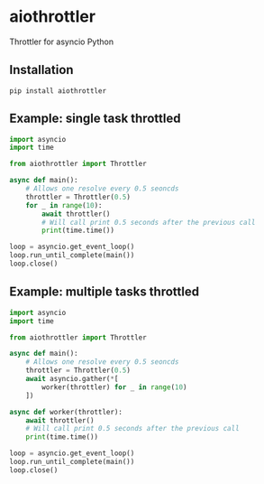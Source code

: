 # aiothrottler

Throttler for asyncio Python


## Installation

```base
pip install aiothrottler
```


## Example: single task throttled

```python
import asyncio
import time

from aiothrottler import Throttler

async def main():
    # Allows one resolve every 0.5 seoncds
    throttler = Throttler(0.5)
    for _ in range(10):
        await throttler()
        # Will call print 0.5 seconds after the previous call
        print(time.time())

loop = asyncio.get_event_loop()
loop.run_until_complete(main())
loop.close()
```


## Example: multiple tasks throttled

```python
import asyncio
import time

from aiothrottler import Throttler

async def main():
    # Allows one resolve every 0.5 seoncds
    throttler = Throttler(0.5)
    await asyncio.gather(*[
        worker(throttler) for _ in range(10)
    ])

async def worker(throttler):
    await throttler()
    # Will call print 0.5 seconds after the previous call
    print(time.time())

loop = asyncio.get_event_loop()
loop.run_until_complete(main())
loop.close()
```

